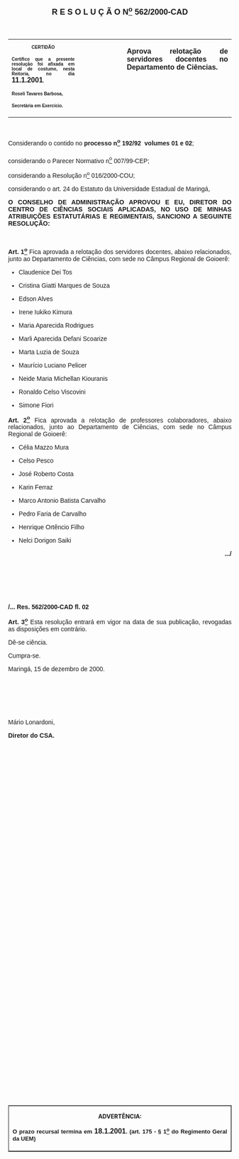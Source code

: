 <BODY>

<B><FONT FACE="Arial" SIZE=4><P ALIGN="CENTER"><A NAME="_Toc445798786"></P>
<P ALIGN="CENTER">R E S O L U &Ccedil; &Atilde; O  N<U><SUP>o</U></SUP>  562/2000-CAD</P>
</B></FONT><FONT FACE="Arial"><P ALIGN="JUSTIFY"></P>
<P ALIGN="JUSTIFY">&nbsp;</P></FONT>
<TABLE CELLSPACING=0 BORDER=0 CELLPADDING=7 WIDTH=604>
<TR><TD WIDTH="31%" VALIGN="TOP">
<B><FONT FACE="Arial" SIZE=1><P ALIGN="CENTER">CERTID&Atilde;O</P>
<P ALIGN="JUSTIFY">   Certifico que a presente resolu&ccedil;&atilde;o foi afixada em local de costume, nesta Reitoria, no dia </FONT><FONT FACE="Arial">11.1.2001</FONT><FONT FACE="Arial" SIZE=1>.</P>
<P ALIGN="JUSTIFY"></P>
<P ALIGN="JUSTIFY">Roseli Tavares Barbosa,</P>
<P ALIGN="JUSTIFY">Secret&aacute;ria em Exerc&iacute;cio.</B></FONT></TD>
<TD WIDTH="20%" VALIGN="TOP">&nbsp;</TD>
<TD WIDTH="48%" VALIGN="TOP">
<B><FONT FACE="Arial"><P ALIGN="JUSTIFY">Aprova relota&ccedil;&atilde;o de servidores docentes no Departamento de Ci&ecirc;ncias.</B></FONT></TD>
</TR>
</TABLE>

<FONT FACE="Arial"><P ALIGN="JUSTIFY"></P>
<P ALIGN="JUSTIFY">&nbsp;</P>
<P ALIGN="JUSTIFY">Considerando o contido no <B>processo n<U><SUP>o</U></SUP> 192/92  volumes 01 e 02</B>;</P>
<P ALIGN="JUSTIFY">considerando o Parecer Normativo n<U><SUP>o</U></SUP> 007/99-CEP;</P>
<P ALIGN="JUSTIFY">considerando a Resolu&ccedil;&atilde;o n<U><SUP>o</U></SUP> 016/2000-COU;</P>
<P ALIGN="JUSTIFY">&#9;considerando o art. 24 do Estatuto da Universidade Estadual de Maring&aacute;,</P>
<P ALIGN="JUSTIFY"></P>
<B><P ALIGN="JUSTIFY">O CONSELHO DE ADMINISTRA&Ccedil;&Atilde;O APROVOU E EU, DIRETOR DO CENTRO DE CI&Ecirc;NCIAS SOCIAIS APLICADAS, NO USO DE MINHAS ATRIBUI&Ccedil;&Otilde;ES ESTATUT&Aacute;RIAS E REGIMENTAIS, SANCIONO A SEGUINTE RESOLU&Ccedil;&Atilde;O:</P>
</B><P ALIGN="JUSTIFY"></P>
<P ALIGN="JUSTIFY">&nbsp;</P>
<B><P ALIGN="JUSTIFY">Art. 1<U><SUP>o</B></U></SUP> Fica aprovada a relota&ccedil;&atilde;o dos servidores docentes, abaixo relacionados, junto ao Departamento de Ci&ecirc;ncias, com sede no C&acirc;mpus Regional de Goioer&ecirc;:</P>

<UL>
<P ALIGN="JUSTIFY"><LI>Claudenice Dei Tos</LI></P>
<P ALIGN="JUSTIFY"><LI>Cristina Giatti Marques de Souza</LI></P>
<P ALIGN="JUSTIFY"><LI>Edson Alves</LI></P>
<P ALIGN="JUSTIFY"><LI>Irene Iukiko Kimura</LI></P>
<P ALIGN="JUSTIFY"><LI>Maria Aparecida Rodrigues</LI></P>
<P ALIGN="JUSTIFY"><LI>Marli Aparecida Defani Scoarize</LI></P>
<P ALIGN="JUSTIFY"><LI>Marta Luzia de Souza</LI></P>
<P ALIGN="JUSTIFY"><LI>Maur&iacute;cio Luciano Pelicer</LI></P>
<P ALIGN="JUSTIFY"><LI>Neide Maria Michellan Kiouranis</LI></P>
<P ALIGN="JUSTIFY"><LI>Ronaldo Celso Viscovini</LI></P>
<P ALIGN="JUSTIFY"><LI>Simone Fiori</LI></P></UL>

<B><P ALIGN="JUSTIFY">Art. 2<U><SUP>o</B></U></SUP> Fica aprovada a relota&ccedil;&atilde;o de professores colaboradores, abaixo relacionados, junto ao Departamento de Ci&ecirc;ncias, com sede no C&acirc;mpus Regional de Goioer&ecirc;:</P>

<UL>
<P ALIGN="JUSTIFY"><LI>C&eacute;lia Mazzo Mura</LI></P>
<P ALIGN="JUSTIFY"><LI>Celso Pesco</LI></P>
<P ALIGN="JUSTIFY"><LI>Jos&eacute; Roberto Costa</LI></P>
<P ALIGN="JUSTIFY"><LI>Karin Ferraz</LI></P>
<P ALIGN="JUSTIFY"><LI>Marco Antonio Batista Carvalho</LI></P>
<P ALIGN="JUSTIFY"><LI>Pedro Faria de Carvalho</LI></P>
<P ALIGN="JUSTIFY"><LI>Henrique Ort&ecirc;ncio Filho</LI></P>
<P ALIGN="JUSTIFY"><LI>Nelci Dorigon Saiki</LI></P></UL>

<P ALIGN="JUSTIFY"></P>
<B><P ALIGN="RIGHT">.../</P>
</B><P ALIGN="JUSTIFY"></P>
<P ALIGN="JUSTIFY">&nbsp;</P>
<P ALIGN="JUSTIFY">&nbsp;</P>
<P ALIGN="JUSTIFY">&nbsp;</P>
<B><P ALIGN="JUSTIFY">/... Res. 562/2000-CAD&#9;&#9;&#9;&#9;&#9;&#9;&#9;&#9;&#9;fl. 02</P>
</B><P ALIGN="JUSTIFY"></P>
<B><P ALIGN="JUSTIFY">Art. 3<U><SUP>o</B></U></SUP> Esta resolu&ccedil;&atilde;o entrar&aacute; em vigor na data de sua publica&ccedil;&atilde;o, revogadas as disposi&ccedil;&otilde;es em contr&aacute;rio.</P>
<P ALIGN="JUSTIFY">D&ecirc;-se ci&ecirc;ncia.</P>
<P ALIGN="JUSTIFY">&#9;Cumpra-se.</P>
<P ALIGN="JUSTIFY"></P>
<P ALIGN="JUSTIFY">Maring&aacute;, 15 de dezembro de 2000.</P>
<P ALIGN="JUSTIFY"></P>
<P ALIGN="JUSTIFY">&nbsp;</P>
<P ALIGN="JUSTIFY">&nbsp;</P>
<P ALIGN="JUSTIFY">&nbsp;</P>
<P>M&aacute;rio Lonardoni,</P>
<B><P>Diretor do CSA.</P>
</B>
<P>&nbsp;</P>
<P>&nbsp;</P>
<P>&nbsp;</P>
<P>&nbsp;</P>
<P>&nbsp;</P>
<P>&nbsp;</P>
<P>&nbsp;</P>
<P>&nbsp;</P>
<P>&nbsp;</P>
<P>&nbsp;</P>
<P>&nbsp;</P>
<P>&nbsp;</P>
<P>&nbsp;</P>
<P>&nbsp;</P>
<P>&nbsp;</P>
<P>&nbsp;</P>
<P>&nbsp;</P>
<P>&nbsp;</P>
<P>&nbsp;</P>
<P>&nbsp;</P>
<P>&nbsp;</P>
<P>&nbsp;</P>
<P>&nbsp;</P>
<P>&nbsp;</P>
<P>&nbsp;</P>
<P>&nbsp;</P>
<P>&nbsp;</P></FONT>
<TABLE BORDER CELLSPACING=1 CELLPADDING=4 WIDTH=207>
<TR><TD VALIGN="TOP">
<B><FONT SIZE=2><P ALIGN="CENTER">ADVERT&Ecirc;NCIA:</P>
</FONT><FONT FACE="Arial" SIZE=2><P ALIGN="JUSTIFY">O prazo recursal termina em </FONT><FONT FACE="Arial">18.1.2001</FONT><FONT FACE="Arial" SIZE=2>. (art. 175 - § 1<U><SUP>o</U></SUP> do Regimento Geral da UEM)</B></FONT></TD>
</TR>
</TABLE>

<FONT SIZE=2><P></A></P></FONT></BODY>

